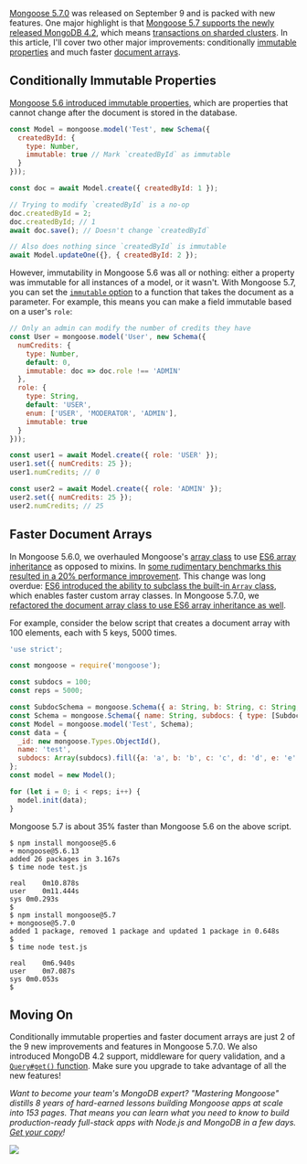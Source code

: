 [Mongoose 5.7.0](https://github.com/Automattic/mongoose/blob/master/History.md#570--2019-09-09) was released on September 9 and is packed with new features. One major highlight
is that [Mongoose 5.7 supports the newly released MongoDB 4.2](https://mongoosejs.com/docs/compatibility.html), which means [transactions on sharded clusters](https://www.mongodb.com/collateral/mongodb-4.2-guide-to-what-is-new). In this article, I'll cover two other major improvements: conditionally [immutable properties](http://thecodebarbarian.com/whats-new-in-mongoose-5-6-immutable-properties.html) and much faster [document arrays](https://mongoosejs.com/docs/subdocs.html).

Conditionally Immutable Properties
----------------------------------

[Mongoose 5.6 introduced immutable properties](http://thecodebarbarian.com/whats-new-in-mongoose-5-6-immutable-properties.html), which are properties that cannot change after the document is stored in the database.

```javascript
const Model = mongoose.model('Test', new Schema({
  createdById: {
    type: Number,
    immutable: true // Mark `createdById` as immutable
  }
}));

const doc = await Model.create({ createdById: 1 });

// Trying to modify `createdById` is a no-op
doc.createdById = 2;
doc.createdById; // 1
await doc.save(); // Doesn't change `createdById`

// Also does nothing since `createdById` is immutable
await Model.updateOne({}, { createdById: 2 });
```

However, immutability in Mongoose 5.6 was all or nothing: either a property
was immutable for all instances of a model, or it wasn't. With Mongoose 5.7,
you can set the [`immutable` option](https://mongoosejs.com/docs/api/schematype.html#schematype_SchemaType-immutable) to a function that takes the document as a parameter. For example, this means you can make a field immutable based on a user's `role`:

```javascript
// Only an admin can modify the number of credits they have
const User = mongoose.model('User', new Schema({
  numCredits: {
    type: Number,
    default: 0,
    immutable: doc => doc.role !== 'ADMIN'
  },
  role: {
    type: String,
    default: 'USER',
    enum: ['USER', 'MODERATOR', 'ADMIN'],
    immutable: true
  }
}));

const user1 = await Model.create({ role: 'USER' });
user1.set({ numCredits: 25 });
user1.numCredits; // 0

const user2 = await Model.create({ role: 'ADMIN' });
user2.set({ numCredits: 25 });
user2.numCredits; // 25
```

Faster Document Arrays
----------------------

In Mongoose 5.6.0, we overhauled Mongoose's [array class](https://mongoosejs.com/docs/api/array.html) to use [ES6 array inheritance](http://thecodebarbarian.com/the-80-20-guide-to-javascript-arrays.html#subclassing-the-array-class) as opposed to mixins. In [some rudimentary benchmarks this resulted in a 20% performance improvement](https://github.com/Automattic/mongoose/issues/7798). This change was long overdue: [ES6 introduced the ability to subclass the built-in `Array` class](https://github.com/wesbos/es6-articles/blob/master/54%20-%20Extending%20Arrays%20with%20Classes%20for%20Custom%20Collections.md), which enables faster custom array classes. In Mongoose 5.7.0, we [refactored the document array class to use ES6 array inheritance as well](https://github.com/Automattic/mongoose/pull/8037).

For example, consider the below script that creates a document array with 100 elements, each with 5 keys, 5000 times.

```javascript
'use strict';

const mongoose = require('mongoose');

const subdocs = 100;
const reps = 5000;

const SubdocSchema = mongoose.Schema({ a: String, b: String, c: String, d: String, e: String  });
const Schema = mongoose.Schema({ name: String, subdocs: { type: [SubdocSchema] } });
const Model = mongoose.model('Test', Schema);
const data = {
  _id: new mongoose.Types.ObjectId(),
  name: 'test',
  subdocs: Array(subdocs).fill({a: 'a', b: 'b', c: 'c', d: 'd', e: 'e' })
};
const model = new Model();

for (let i = 0; i < reps; i++) {
  model.init(data);
}
```

Mongoose 5.7 is about 35% faster than Mongoose 5.6 on the above script.

```
$ npm install mongoose@5.6
+ mongoose@5.6.13
added 26 packages in 3.167s
$ time node test.js 

real	0m10.878s
user	0m11.444s
sys	0m0.293s
$ 
$ npm install mongoose@5.7
+ mongoose@5.7.0
added 1 package, removed 1 package and updated 1 package in 0.648s
$
$ time node test.js 

real	0m6.940s
user	0m7.087s
sys	0m0.053s
$ 
```

Moving On
---------

Conditionally immutable properties and faster document arrays are just 2 of the
9 new improvements and features in Mongoose 5.7.0. We also introduced MongoDB
4.2 support, middleware for query validation, and a [`Query#get()` function](https://mongoosejs.com/docs/api/query.html#query_Query-get). Make sure you
upgrade to take advantage of all the new features!

_Want to become your team's MongoDB expert? "Mastering Mongoose" distills 8 years of hard-earned lessons building Mongoose apps at scale into 153 pages. That means you can learn what you need to know to build production-ready full-stack apps with Node.js and MongoDB in a few days. <a href="https://masteringjs.io/ebooks/mastering-mongoose">Get your copy</a>!_

<a href="https://masteringjs.io/ebooks/mastering-mongoose" class="async-await-banner">
  <img src="https://masteringjs.io/ebooks/mastering-mongoose-horizontal.png">
</a>